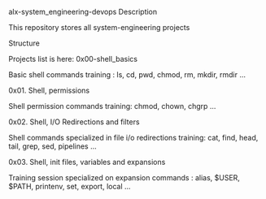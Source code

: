 alx-system_engineering-devops
Description

This repository stores all system-engineering projects

Structure

Projects list is here:
0x00-shell_basics

  Basic shell commands training : ls, cd, pwd, chmod, rm, mkdir, rmdir ...

0x01. Shell, permissions

  Shell permission commands training: chmod, chown, chgrp ...

0x02. Shell, I/O Redirections and filters

  Shell commands specialized in file i/o redirections training: cat, find, head, tail, grep, sed, pipelines ...

0x03. Shell, init files, variables and expansions

  Training session specialized on expansion commands : alias, $USER, $PATH, printenv, set, export, local ... 

